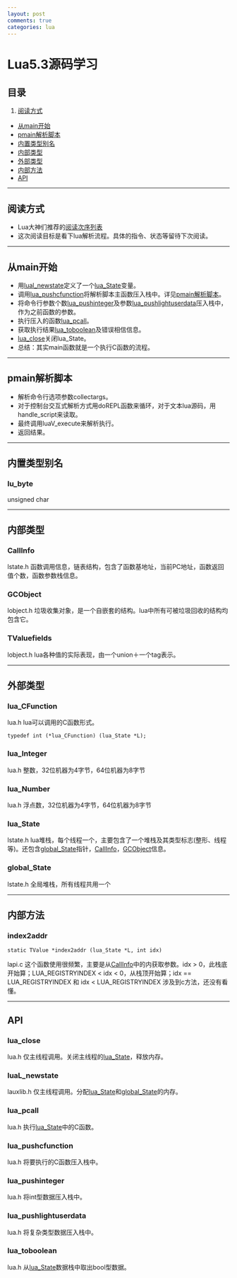 ```yaml
---
layout: post
comments: true
categories: lua
---
```

# Lua5.3源码学习

## 目录
1. [阅读方式](#阅读方式)
- [从main开始](#从main开始)
- [pmain解析脚本](#pmain解析脚本)
- [内置类型别名](#内置类型别名)
- [内部类型](#内部类型)
- [外部类型](#外部类型)
- [内部方法](#内部方法)
- [API](#api)

-------------------------------------------------------

## 阅读方式
- Lua大神们推荐的[阅读次序列表](https://www.reddit.com/comments/63hth/ask_reddit_which_oss_codebases_out_there_are_so/c02pxbp)
- 这次阅读目标是看下lua解析流程。具体的指令、状态等留待下次阅读。


-------------------------------------------------------

## 从main开始
- 用[lual_newstate](#lual_newstate)定义了一个[lua_State](#lua_state)变量。
- 调用[lua_pushcfunction](#lua_pushcfunction)将解析脚本主函数压入栈中。详见[pmain解析脚本](#pmain解析脚本)。
- 将命令行参数个数[lua_pushinteger](#lua_pushinteger)及参数[lua_pushlightuserdata](#lua_pushlightuserdata)压入栈中，作为之前函数的参数。
- 执行压入的函数[lua_pcall](#lua_pcall)。
- 获取执行结果[lua_toboolean](#lua_toboolean)及错误相信信息。
- [lua_close](#lua_close)关闭lua_State。
- 总结：其实main函数就是一个执行C函数的流程。


-------------------------------------------------------

## pmain解析脚本
- 解析命令行选项参数collectargs。
- 对于控制台交互式解析方式用doREPL函数来循环，对于文本lua源码，用handle_script来读取。
- 最终调用luaV_execute来解析执行。
- 返回结果。

-------------------------------------------------------

## 内置类型别名

### lu_byte
unsigned char


-------------------------------------------------------

## 内部类型

### CallInfo
lstate.h 函数调用信息，链表结构，包含了函数基地址，当前PC地址，函数返回值个数，函数参数栈信息。

### GCObject
lobject.h 垃圾收集对象，是一个自嵌套的结构。lua中所有可被垃圾回收的结构均包含它。

### TValuefields
lobject.h lua各种值的实际表现，由一个union＋一个tag表示。


-------------------------------------------------------

## 外部类型


<span id='lua_cfunction'></span>

### lua_CFunction
lua.h lua可以调用的C函数形式。

    typedef int (*lua_CFunction) (lua_State *L);



<span id='lua_integer'></span>

### lua_Integer
lua.h 整数，32位机器为4字节，64位机器为8字节


<span id='lua_number'></span>

### lua_Number
lua.h 浮点数，32位机器为4字节，64位机器为8字节


<span id='lua_state'></span>

### lua_State
lstate.h lua堆栈，每个线程一个，主要包含了一个堆栈及其类型标志(整形、线程等)。还包含[global_State](#global_state)指针，[CallInfo](#callinfo)，[GCObject](#gcobject)信息。


<span id='global_state'></span>

### global_State
lstate.h 全局堆栈，所有线程共用一个


-------------------------------------------------------

## 内部方法

### index2addr

    static TValue *index2addr (lua_State *L, int idx)

lapi.c 这个函数使用很频繁，主要是从[CallInfo](#callinfo)中的内获取参数。idx > 0，此栈底开始算；LUA_REGISTRYINDEX < idx < 0，从栈顶开始算；idx == LUA_REGISTRYINDEX 和 idx < LUA_REGISTRYINDEX 涉及到c方法，还没有看懂。


-------------------------------------------------------

## API


<span id='lua_close'></span>

### lua_close
lua.h 仅主线程调用。关闭主线程的[lua_State](#lua_state)，释放内存。


<span id='lual_newstate'></span>

### luaL_newstate
lauxlib.h 仅主线程调用。分配[lua_State](#lua_state)和[global_State](#global_state)的内存。


<span id='lua_pcall'></span>

### lua_pcall
lua.h 执行[lua_State](#lua_state)中的C函数。


<span id='lua_pushcfunction'></span>

### lua_pushcfunction
lua.h 将要执行的C函数压入栈中。


<span id='lua_pushinteger'></span>

### lua_pushinteger
lua.h 将int型数据压入栈中。


<span id='lua_pushlightuserdata'></span>

### lua_pushlightuserdata
lua.h 将复杂类型数据压入栈中。


<span id='lua_toboolean'></span>

### lua_toboolean
lua.h 从[lua_State](#lua_state)数据栈中取出bool型数据。
